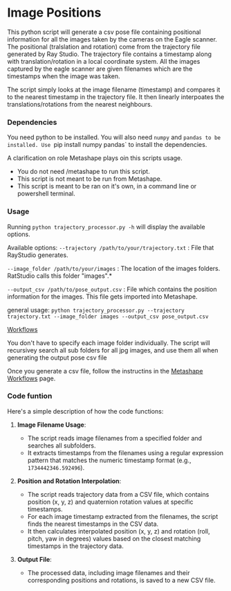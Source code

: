# Image Positions
This python script will generate a csv pose file containing positional information for all the images taken by the cameras on the Eagle scanner.
The positional (tralslation and rotation) come from the trajectory file generated by Ray Studio. 
The trajectory file contains a timestamp along with translation/rotation in a local coordinate system.
All the images captured by the eagle scanner are given filenames which are the timestamps when the image was taken. 

The script simply looks at the image filename (timestamp) and compares it to the nearest timestamp in the trajectory file. It then linearly interpoates the translations/rotations from the nearest neighbours.

### Dependencies

You need python to be installed.
You will also need `numpy` and `pandas to be installed.
Use `pip install numpy pandas` to install the dependencies. 

A clarification on role Metashape plays oin this scripts usage. 
- You do not need /metashape to run this script.
- This script is not meant to be run from Metashape. 
- This script is meant to be ran on it's own, in a command line or powershell terminal.

### Usage
Running `python trajectory_processor.py -h` will display the available options.

Available options: 
`--trajectory /path/to/your/trajectory.txt` : File that RayStudio generates.

`--image_folder /path/to/your/images` : The location of the images folders. RatStudio calls this folder "images".*
  
`--output_csv /path/to/pose_output.csv` : File which contains the position information for the images. This file gets imported into Metashape.

general usage:
`python trajectory_processor.py --trajectory trajectory.txt --image_folder images --output_csv pose_output.csv`

[Workflows](https://github.com/0ut5ider/Eagle_Scanner_Misc/tree/main/Metashape%20workflows)

You don't have to specify each image folder individually. The script will recursivey search all sub folders for all jpg images, and use them all when generating the output pose csv file

Once you generate a csv file, follow the instructins in the [Metashape Workflows](https://github.com/0ut5ider/Eagle_Scanner_Misc/tree/main/Metashape%20workflows) page.

### Code funtion

Here's a simple description of how the code functions:

1. __Image Filename Usage__:

   - The script reads image filenames from a specified folder and searches all subfolders.
   - It extracts timestamps from the filenames using a regular expression pattern that matches the numeric timestamp format (e.g., `1734442346.592496`).

2. __Position and Rotation Interpolation__:

   - The script reads trajectory data from a CSV file, which contains position (x, y, z) and quaternion rotation values at specific timestamps.
   - For each image timestamp extracted from the filenames, the script finds the nearest timestamps in the CSV data.
   - It then calculates interpolated position (x, y, z) and rotation (roll, pitch, yaw in degrees) values based on the closest matching timestamps in the trajectory data.

3. __Output File__:

   - The processed data, including image filenames and their corresponding positions and rotations, is saved to a new CSV file.
